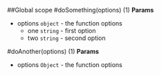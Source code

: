 ##Global scope
<a name="doSomething"></a>
#doSomething(options) (1)
**Params**

- options `object` - the function options
  - one `string` - first option
  - two `string` - second option

<a name="doAnother"></a>
#doAnother(options) (1)
**Params**

- options `Object` - the function options


